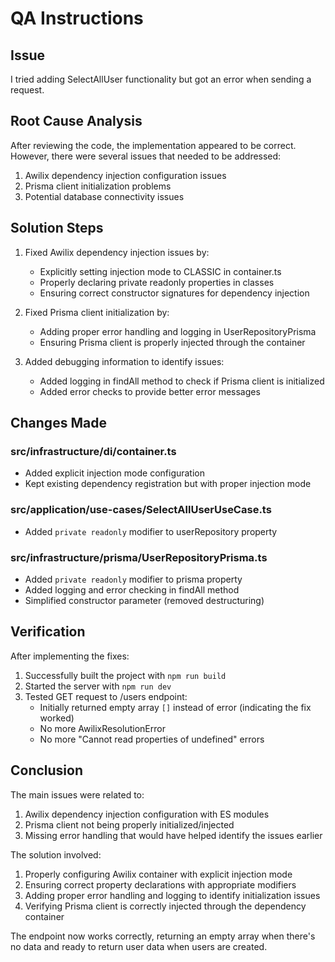 # QA Instructions

## Issue

I tried adding SelectAllUser functionality but got an error when sending a request.

## Root Cause Analysis

After reviewing the code, the implementation appeared to be correct. However, there were several issues that needed to be addressed:

1. Awilix dependency injection configuration issues
2. Prisma client initialization problems
3. Potential database connectivity issues

## Solution Steps

1. Fixed Awilix dependency injection issues by:
   - Explicitly setting injection mode to CLASSIC in container.ts
   - Properly declaring private readonly properties in classes
   - Ensuring correct constructor signatures for dependency injection

2. Fixed Prisma client initialization by:
   - Adding proper error handling and logging in UserRepositoryPrisma
   - Ensuring Prisma client is properly injected through the container

3. Added debugging information to identify issues:
   - Added logging in findAll method to check if Prisma client is initialized
   - Added error checks to provide better error messages

## Changes Made

### src/infrastructure/di/container.ts
- Added explicit injection mode configuration
- Kept existing dependency registration but with proper injection mode

### src/application/use-cases/SelectAllUserUseCase.ts
- Added `private readonly` modifier to userRepository property

### src/infrastructure/prisma/UserRepositoryPrisma.ts
- Added `private readonly` modifier to prisma property
- Added logging and error checking in findAll method
- Simplified constructor parameter (removed destructuring)

## Verification

After implementing the fixes:

1. Successfully built the project with `npm run build`
2. Started the server with `npm run dev`
3. Tested GET request to /users endpoint:
   - Initially returned empty array `[]` instead of error (indicating the fix worked)
   - No more AwilixResolutionError
   - No more "Cannot read properties of undefined" errors

## Conclusion

The main issues were related to:
1. Awilix dependency injection configuration with ES modules
2. Prisma client not being properly initialized/injected
3. Missing error handling that would have helped identify the issues earlier

The solution involved:
1. Properly configuring Awilix container with explicit injection mode
2. Ensuring correct property declarations with appropriate modifiers
3. Adding proper error handling and logging to identify initialization issues
4. Verifying Prisma client is correctly injected through the dependency container

The endpoint now works correctly, returning an empty array when there's no data and ready to return user data when users are created.

